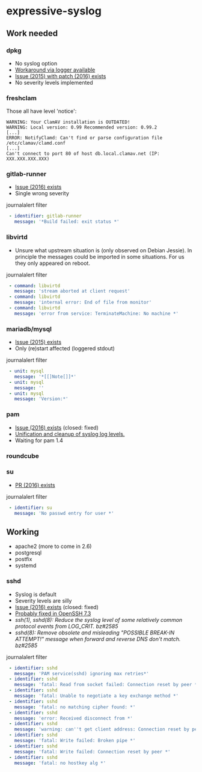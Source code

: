 # expressive-syslog

## Work needed

### dpkg

- No syslog option
- [Workaround via logger available](https://unix.stackexchange.com/questions/192877/logging-apt-dpkg-activity-to-syslog)
- [Issue (2015) with patch (2016) exists](https://bugs.debian.org/cgi-bin/bugreport.cgi?bug=781324)
- No severity levels implemented

### freshclam

Those all have level 'notice':

```
WARNING: Your ClamAV installation is OUTDATED!
WARNING: Local version: 0.99 Recommended version: 0.99.2
[...]
ERROR: NotifyClamd: Can't find or parse configuration file /etc/clamav/clamd.conf
[...]
Can't connect to port 80 of host db.local.clamav.net (IP: XXX.XXX.XXX.XXX)
```

### gitlab-runner

- [Issue (2016) exists](https://gitlab.com/gitlab-org/gitlab-ci-multi-runner/issues/1018)
- Single wrong severity

journalalert filter

```yaml
 - identifier: gitlab-runner
   message: '*Build failed: exit status *'
```

### libvirtd

- Unsure what upstream situation is (only observed on Debian Jessie). In principle the messages could be imported in some situations. For us they only appeared on reboot.

journalalert filter

```yaml
 - command: libvirtd
   message: 'stream aborted at client request'
 - command: libvirtd
   message: 'internal error: End of file from monitor'
 - command: libvirtd
   message: 'error from service: TerminateMachine: No machine *'
```

### mariadb/mysql

- [Issue (2015) exists](https://jira.mariadb.org/browse/MDEV-9054)
- Only (re)start affected (loggered stdout)

journalalert filter

```yaml
 - unit: mysql
   message: '*[[]Note[]]*'
 - unit: mysql
   message: ''
 - unit: mysql
   message: 'Version:*'
```

### pam

- [Issue (2016) exists](https://fedorahosted.org/linux-pam/ticket/63) (closed: fixed)
 - [Unification and cleanup of syslog log levels.](https://git.fedorahosted.org/cgit/linux-pam.git/commit/?id=5b4c4698e8ae75093292f49ee6456f85f95a3d5d)
- Waiting for pam 1.4


### roundcube


### su

- [PR (2016) exists](https://github.com/shadow-maint/shadow/pull/29)

journalalert filter

```yaml
 - identifier: su
   message: 'No passwd entry for user *'
```

## Working

- apache2 (more to come in 2.6)
- postgresql
- postfix
- systemd

### sshd

- Syslog is default
- Severity levels are silly
- [Issue (2016) exists](https://bugzilla.mindrot.org/show_bug.cgi?id=2585) (closed: fixed)
- [Probably fixed in OpenSSH 7.3](https://marc.info/?l=openssh-unix-announce&m=147005475229564)
 - *ssh(1), sshd(8): Reduce the syslog level of some relatively common
   protocol events from LOG_CRIT. bz#2585*
 - *sshd(8): Remove obsolete and misleading "POSSIBLE BREAK-IN
   ATTEMPT!" message when forward and reverse DNS don't match. bz#2585*

journalalert filter

```yaml
 - identifier: sshd
   message: 'PAM service(sshd) ignoring max retries*'
 - identifier: sshd
   message: 'fatal: Read from socket failed: Connection reset by peer *'
 - identifier: sshd
   message: 'fatal: Unable to negotiate a key exchange method *'
 - identifier: sshd
   message: 'fatal: no matching cipher found: *'
 - identifier: sshd
   message: 'error: Received disconnect from *'
 - identifier: sshd
   message: 'warning: can''t get client address: Connection reset by peer'
 - identifier: sshd
   message: 'fatal: Write failed: Broken pipe *'
 - identifier: sshd
   message: 'fatal: Write failed: Connection reset by peer *'
 - identifier: sshd
   message: 'fatal: no hostkey alg *'
```
